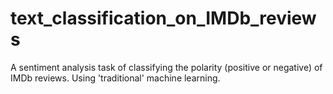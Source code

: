 # text_classification_on_IMDb_reviews
A sentiment analysis task of classifying the polarity (positive or negative) of IMDb reviews. Using 'traditional' machine learning.
